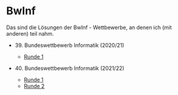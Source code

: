 # BwInf

Das sind die Lösungen der BwInf - Wettbewerbe, an denen ich (mit anderen) teil nahm.

* 39&#046; Bundeswettbewerb Informatik (2020/21)
	* [Runde 1](https://github.com/Tollpatsch314/BwInf/tree/39-Runde-1)

* 40&#046; Bundeswettbewerb Informatik (2021/22)
	* [Runde 1](https://github.com/Tollpatsch314/BwInf/tree/40-Runde-1)
	* [Runde 2](https://github.com/Tollpatsch314/BwInf/tree/40-Runde-2)
